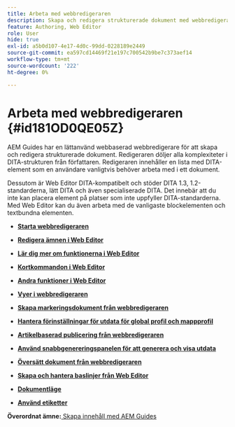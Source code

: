 ```yaml
---
title: Arbeta med webbredigeraren
description: Skapa och redigera strukturerade dokument med webbredigeraren. Lär dig hur du arbetar med webbredigeraren enligt DITA-standarderna i AEM Guides.
feature: Authoring, Web Editor
role: User
hide: true
exl-id: a5b0d107-4e17-4d0c-99dd-0228189e2449
source-git-commit: ea597cd14469f21e197c700542b9be7c373aef14
workflow-type: tm+mt
source-wordcount: '222'
ht-degree: 0%

---
```


# Arbeta med webbredigeraren {#id181OD0QE05Z}

AEM Guides har en lättanvänd webbaserad webbredigerare för att skapa och redigera strukturerade dokument. Redigeraren döljer alla komplexiteter i DITA-strukturen från författaren. Redigeraren innehåller en lista med DITA-element som en användare vanligtvis behöver arbeta med i ett dokument.

Dessutom är Web Editor DITA-kompatibelt och stöder DITA 1.3, 1.2-standarderna, lätt DITA och även specialiserade DITA. Det innebär att du inte kan placera element på platser som inte uppfyller DITA-standarderna. Med Web Editor kan du även arbeta med de vanligaste blockelementen och textbundna elementen.

- **[Starta webbredigeraren](web-editor-launch-editor.md)**

- **[Redigera ämnen i Web Editor](web-editor-edit-topics.md)**

- **[Lär dig mer om funktionerna i Web Editor](web-editor-features.md)**

- **[Kortkommandon i Web Editor](web-editor-keyboard-shortcuts.md)**

- **[Andra funktioner i Web Editor](web-editor-other-features.md)**

- **[Vyer i webbredigeraren](web-editor-views.md)**

- **[Skapa markeringsdokument från webbredigeraren](web-editor-markdown-topic.md)**

- **[Hantera förinställningar för utdata för global profil och mappprofil](web-editor-manage-output-presets.md)**

- **[Artikelbaserad publicering från webbredigeraren](web-editor-article-publishing.md)**

- **[Använd snabbgenereringspanelen för att generera och visa utdata](web-editor-quick-generate-panel.md)**

- **[Översätt dokument från webbredigeraren](translate-documents-web-editor.md)**

- **[Skapa och hantera baslinjer från Web Editor](web-editor-baseline.md)**

- **[Dokumentläge](web-editor-document-states.md)**

- **[Använd etiketter](web-editor-use-label.md)**


**Överordnat ämne:**&#x200B;[&#x200B; Skapa innehåll med AEM Guides](authoring-content-xml-doc.md)
